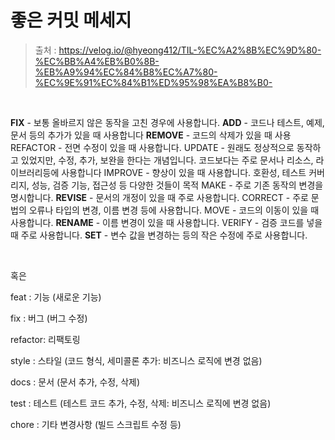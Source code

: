 # 좋은 커밋 메세지

> 출처 : https://velog.io/@hyeong412/TIL-%EC%A2%8B%EC%9D%80-%EC%BB%A4%EB%B0%8B-%EB%A9%94%EC%84%B8%EC%A7%80-%EC%9E%91%EC%84%B1%ED%95%98%EA%B8%B0-

<br/>

**FIX** - 보통 올바르지 않은 동작을 고친 경우에 사용합니다.
**ADD** - 코드나 테스트, 예제, 문서 등의 추가가 있을 때 사용합니다
**REMOVE** - 코드의 삭제가 있을 때 사용
REFACTOR - 전면 수정이 있을 때 사용합니다.
UPDATE - 원래도 정상적으로 동작하고 있었지만, 수정, 추가, 보완을 한다는 개념입니다. 코드보다는 주로 문서나 리소스, 라이브러리등에 사용합니다
IMPROVE - 향상이 있을 때 사용합니다. 호환성, 테스트 커버리지, 성능, 검증 기능, 접근성 등 다양한 것들이 목적
MAKE - 주로 기존 동작의 변경을 명시합니다.
**REVISE** - 문서의 개정이 있을 때 주로 사용합니다.
CORRECT - 주로 문법의 오류나 타입의 변경, 이름 변경 등에 사용합니다.
MOVE - 코드의 이동이 있을 때 사용합니다.
**RENAME** - 이름 변경이 있을 때 사용합니다.
VERIFY - 검증 코드를 넣을 때 주로 사용합니다.
**SET** - 변수 값을 변경하는 등의 작은 수정에 주로 사용합니다.

<br/>

혹은

feat    : 기능 (새로운 기능)

fix     : 버그 (버그 수정)

refactor: 리팩토링

style   : 스타일 (코드 형식, 세미콜론 추가: 비즈니스 로직에 변경 없음)

docs    : 문서 (문서 추가, 수정, 삭제)

test    : 테스트 (테스트 코드 추가, 수정, 삭제: 비즈니스 로직에 변경 없음)

chore   : 기타 변경사항 (빌드 스크립트 수정 등)
